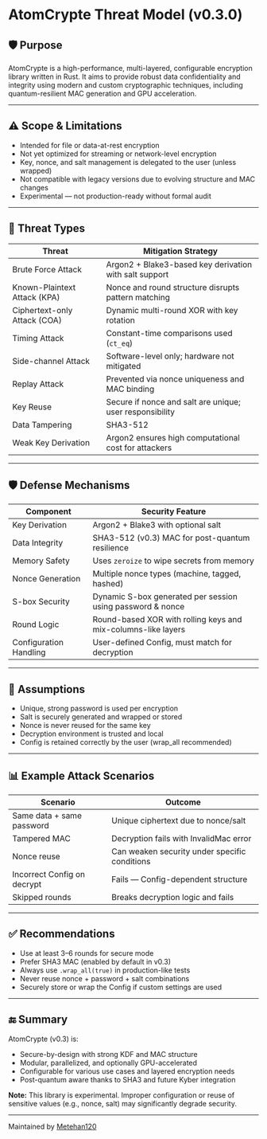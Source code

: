 # AtomCrypte Threat Model (v0.3.0)

## 🛡️ Purpose

AtomCrypte is a high-performance, multi-layered, configurable encryption library written in Rust.
It aims to provide robust data confidentiality and integrity using modern and custom cryptographic techniques, including quantum-resilient MAC generation and GPU acceleration.

---

## ⚠️ Scope & Limitations

- Intended for file or data-at-rest encryption
- Not yet optimized for streaming or network-level encryption
- Key, nonce, and salt management is delegated to the user (unless wrapped)
- Not compatible with legacy versions due to evolving structure and MAC changes
- Experimental — not production-ready without formal audit

---

## 🧨 Threat Types

| Threat                          | Mitigation Strategy |
|----------------------------------|----------------------|
| Brute Force Attack              | Argon2 + Blake3-based key derivation with salt support |
| Known-Plaintext Attack (KPA)    | Nonce and round structure disrupts pattern matching |
| Ciphertext-only Attack (COA)    | Dynamic multi-round XOR with key rotation |
| Timing Attack                   | Constant-time comparisons used (`ct_eq`) |
| Side-channel Attack             | Software-level only; hardware not mitigated |
| Replay Attack                   | Prevented via nonce uniqueness and MAC binding |
| Key Reuse                       | Secure if nonce and salt are unique; user responsibility |
| Data Tampering                  | SHA3-512 |
| Weak Key Derivation             | Argon2 ensures high computational cost for attackers |

---

## 🛡️ Defense Mechanisms

| Component             | Security Feature |
|------------------------|-------------------|
| Key Derivation         | Argon2 + Blake3 with optional salt |
| Data Integrity         | SHA3-512 (v0.3) MAC for post-quantum resilience |
| Memory Safety          | Uses `zeroize` to wipe secrets from memory |
| Nonce Generation       | Multiple nonce types (machine, tagged, hashed) |
| S-box Security         | Dynamic S-box generated per session using password & nonce |
| Round Logic            | Round-based XOR with rolling keys and mix-columns-like layers |
| Configuration Handling | User-defined Config, must match for decryption |

---

## 🧪 Assumptions

- Unique, strong password is used per encryption
- Salt is securely generated and wrapped or stored
- Nonce is never reused for the same key
- Decryption environment is trusted and local
- Config is retained correctly by the user (wrap_all recommended)

---

## 📊 Example Attack Scenarios

| Scenario                      | Outcome |
|-------------------------------|---------|
| Same data + same password     | Unique ciphertext due to nonce/salt |
| Tampered MAC                 | Decryption fails with InvalidMac error |
| Nonce reuse                  | Can weaken security under specific conditions |
| Incorrect Config on decrypt  | Fails — Config-dependent structure |
| Skipped rounds               | Breaks decryption logic and fails |

---

## ✅ Recommendations

- Use at least 3–6 rounds for secure mode
- Prefer SHA3 MAC (enabled by default in v0.3)
- Always use `.wrap_all(true)` in production-like tests
- Never reuse nonce + password + salt combinations
- Securely store or wrap the Config if custom settings are used

---

## 🔚 Summary

AtomCrypte (v0.3) is:

- Secure-by-design with strong KDF and MAC structure
- Modular, parallelized, and optionally GPU-accelerated
- Configurable for various use cases and layered encryption needs
- Post-quantum aware thanks to SHA3 and future Kyber integration

**Note:** This library is experimental. Improper configuration or reuse of sensitive values (e.g., nonce, salt) may significantly degrade security.

---

Maintained by [Metehan120](https://github.com/Metehan120)
